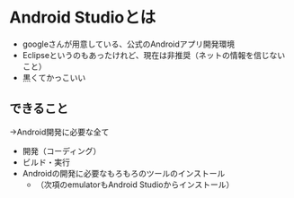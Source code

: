 # Android Studioとは

- googleさんが用意している、公式のAndroidアプリ開発環境
- Eclipseというのもあったけれど、現在は非推奨（ネットの情報を信じないこと）
- 黒くてかっこいい

## できること

→Android開発に必要な全て

- 開発（コーディング）
- ビルド・実行
- Androidの開発に必要なもろもろのツールのインストール
  - （次項のemulatorもAndroid Studioからインストール）
